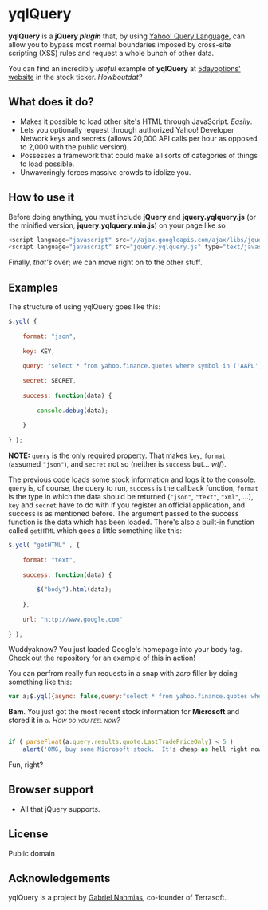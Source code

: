 yqlQuery
=============

**yqlQuery** is a **jQuery _plugin_** that, by using <a href="http://developer.yahoo.com/yql/">Yahoo! Query Language</a>,
can allow you to bypass most normal boundaries imposed by cross-site scripting (XSS) rules and request a whole bunch of other data.

You can find an incredibly _useful_ example of **yqlQuery** at [5dayoptions' website](http://5dayoptions.com) in the stock ticker.  _Howboutdat?_

What does it do?
-----------

* Makes it possible to load other site's HTML through JavaScript.  _Easily_.
* Lets you optionally request through authorized Yahoo! Developer Network keys and secrets (allows 20,000 API calls per hour as opposed to 2,000 with the public version).
* Possesses a framework that could make all sorts of categories of things to load possible.
* Unwaveringly forces massive crowds to idolize you.

How to use it
-----------

Before doing anything, you must include **jQuery** and **jquery.yqlquery.js** (or the minified version, **jquery.yqlquery.min.js**) on your page like so

```javascript
<script language="javascript" src="//ajax.googleapis.com/ajax/libs/jquery/1/jquery.min.js" type="text/javascript"></script>
<script language="javascript" src="jquery.yqlquery.js" type="text/javascript"></script>
```

Finally, _that's_ over; we can move right on to the other stuff.

Examples
-----------

The structure of using yqlQuery goes like this:

```javascript
$.yql( {
	
	format: "json",
	
	key: KEY,
	
	query: "select * from yahoo.finance.quotes where symbol in ('AAPL', 'GOOG', 'MSFT')",
	
	secret: SECRET,
	
	success: function(data) {
		
		console.debug(data);
		
	}
	
} );
```

**NOTE:** `query` is the only required property.  That makes `key`, `format` (assumed `"json"`), and `secret` not so (neither is `success` but... _wtf_).

The previous code loads some stock information and logs it to the console. ```query``` is, of course, the query to run,
```success``` is the callback function, ```format``` is the type in which the data should be returned (`"json"`, `"text"`, `"xml"`, ...), ```key``` and
```secret``` have to do with if you register an official application, and success is as mentioned before.  The argument
passed to the success function is the data which has been loaded.  There's also a built-in function called ```getHTML```
which goes a little something like this:

```javascript
$.yql( "getHTML" , {
	
	format: "text",
	
	success: function(data) {
		
		$("body").html(data);
		
	},
	
	url: "http://www.google.com"
	
} );
```

Wuddyaknow?  You just loaded Google's homepage into your body tag.  Check out the repository for an example of this in action!

You can perfrom really fun requests in a snap with _zero_ filler by doing something like this:

```javascript
var a;$.yql({async: false,query:"select * from yahoo.finance.quotes where symbol in ('MSFT')",success:function(data){a=data;}})
```

**Bam**.  You just got the most recent stock information for **Microsoft** and stored it in `a`.  _<span style="font-variant: small-caps;">How do you feel now</span>?_

```javascript

if ( parseFloat(a.query.results.quote.LastTradePriceOnly) < 5 )
	alert('OMG, buy some Microsoft stock.  It's cheap as hell right now.);

```

Fun, right?

Browser support
-----------

* All that jQuery supports.

License
-----------

Public domain

Acknowledgements
------------

yqlQuery is a project by [Gabriel Nahmias](http://github.com/terrasoftlabs "Terrasoft's GitHub"), co-founder of Terrasoft.